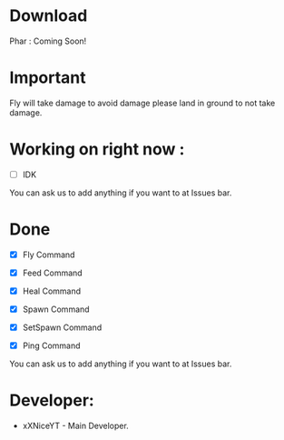 # Download
Phar : Coming Soon!

# Important

Fly will take damage to avoid damage please land in ground to not take damage.

# Working on right now :

- [ ] IDK

You can ask us to add anything if you want to at Issues bar.

# Done

- [x] Fly Command

- [x] Feed Command

- [x] Heal Command

- [x] Spawn Command

- [x] SetSpawn Command

- [x] Ping Command

You can ask us to add anything if you want to at Issues bar.

 # Developer:
 
 * xXNiceYT - Main Developer.

